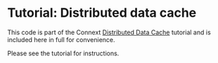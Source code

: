 # Tutorial: Distributed data cache

This code is part of the Connext
[Distributed Data Cache](https://community.rti.com/static/documentation/developers/learn/distributed-data-cache.html)
tutorial and is included here in full for convenience.

Please see the tutorial for instructions.
